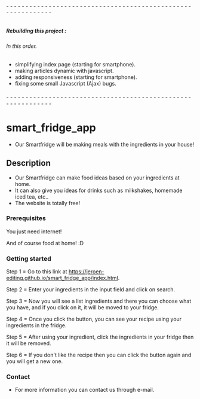 ###### - - - - - - - - - - - - - - - - - - - - - - - - - - - - - - - - - - - - - - - - - - - - - - - - - - - - - - - - - - - - 
##### Rebuilding this project :
###### In this order.

- simplifying index page (starting for smartphone).
- making articles dynamic with javascript.
- adding responsiveness (starting for smartphone).
- fixing some small Javascript (Ajax) bugs.

###### - - - - - - - - - - - - - - - - - - - - - - - - - - - - - - - - - - - - - - - - - - - - - - - - - - - - - - - - - - - -



# smart_fridge_app

- Our Smartfridge will be making meals with the ingredients in your house!


## Description

- Our Smartfridge can make food ideas based on your ingredients at home.
- It can also give you ideas for drinks such as milkshakes, homemade iced tea, etc..
- The website is totally free!


### Prerequisites

You just need internet!

And of course food at home! :D

### Getting started

Step 1 = Go to this link at https://jeroen-editing.github.io/smart_fridge_app/index.html. 

Step 2 = Enter your ingredients in the input field and click on search.

Step 3 = Now you will see a list ingredients and there you can choose what you have,
and if you click on it, it will be moved to your fridge.

Step 4 = Once you click the button, you can see your recipe using your ingredients in the fridge.

Step 5 = After using your ingredient, click the ingredients in your fridge then it will be removed.

Step 6 = If you don't like the recipe then you can click the button again and you will get a new one.

### Contact

- For more information you can contact us through e-mail.